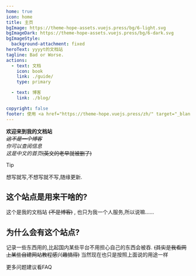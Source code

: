 ```yaml
---
home: true
icon: home
title: 主页
bgImage: https://theme-hope-assets.vuejs.press/bg/6-light.svg
bgImageDark: https://theme-hope-assets.vuejs.press/bg/6-dark.svg
bgImageStyle:
  background-attachment: fixed
heroText: yyyyt的文档站
tagline: Bad or Worse.
actions:
  - text: 文档
    icon: book
    link: ./guide/
    type: primary

  - text: 博客
    link: ./blog/

copyright: false
footer: 使用 <a href="https://theme-hope.vuejs.press/zh/" target="_blank">VuePress Theme Hope</a> 主题搭建 | 无特别标注的文章内容许可为 CC BY-NC-SA 4.0, 版权所有 © 2024-present yyyyt(awa) </br><a href="https://icp.gov.moe/?keyword=20250402" target="_blank">萌ICP备20250402号</a>
---
```


**欢迎来到我的文档站**  
*~~这不是一个博客~~*  
*你可以查阅信息*  
*这是中文的首页*~~(英文的老早就被删了)~~  

> [!tip]
> 想写就写,不想写就不写,随缘更新.

## 这个站点是用来干啥的?  

这个是我的文档站 ~~(不是博客)~~ , 也只为我一个人服务,所以说嘛......  

## 为什么会有这个站点?  

记录一些东西用的,比起国内某些平台不用担心自己的东西会被吞. ~~(其实是我看网上某些自建网站教程感兴趣搞得)~~ 当然现在也只是按照上面说的用途一样  

更多问题建议看FAQ
